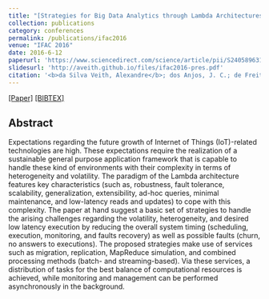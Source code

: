 ```yaml
---
title: "[Strategies for Big Data Analytics through Lambda Architectures in Volatile Environments](https://www.sciencedirect.com/science/article/pii/S2405896316325897)"
collection: publications
category: conferences
permalink: /publications/ifac2016
venue: "IFAC 2016"
date: 2016-6-12
paperurl: 'https://www.sciencedirect.com/science/article/pii/S2405896316325897'
slidesurl: 'http://aveith.github.io/files/ifac2016-pres.pdf'
citation: '<b>da Silva Veith, Alexandre</b>; dos Anjos, J. C.; de Freitas Pignaton, Edison; Lampoltshammer, Thomas J.; Geyer, Claudio'
---
```

[[Paper]](http://aveith.github.io/files/ifac2016.pdf) [[BIBTEX]](http://aveith.github.io/files/ifac2016.bib)



## Abstract
Expectations regarding the future growth of Internet of Things (IoT)-related technologies are high. These expectations require the realization of a sustainable general purpose application framework that is capable to handle these kind of environments with their complexity in terms of heterogeneity and volatility. The paradigm of the Lambda architecture features key characteristics (such as, robustness, fault tolerance, scalability, generalization, extensibility, ad-hoc queries, minimal maintenance, and low-latency reads and updates) to cope with this complexity. The paper at hand suggest a basic set of strategies to handle the arising challenges regarding the volatility, heterogeneity, and desired low latency execution by reducing the overall system timing (scheduling, execution, monitoring, and faults recovery) as well as possible faults (churn, no answers to executions). The proposed strategies make use of services such as migration, replication, MapReduce simulation, and combined processing methods (batch- and streaming-based). Via these services, a distribution of tasks for the best balance of computational resources is achieved, while monitoring and management can be performed asynchronously in the background.


